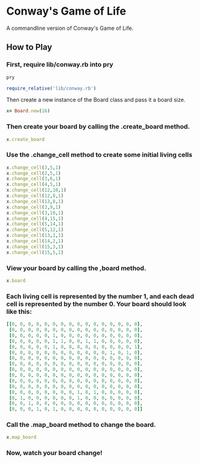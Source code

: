 # Conway's Game of Life

A commandline version of Conway's Game of Life.

## How to Play

### First, require lib/conway.rb into pry
```rb
pry
```
```rb
require_relative('lib/conway.rb')
```

Then create a new instance of the Board class and pass it a board size.
```rb
x= Board.new(16)
```
### Then create your board by calling the .create_board method.
```rb
x.create_board
```

### Use the .change_cell method to create some initial living cells
```rb
x.change_cell(3,5,1)
x.change_cell(2,5,1)
x.change_cell(3,6,1)
x.change_cell(4,5,1)
x.change_cell(12,10,1)
x.change_cell(12,8,1)
x.change_cell(13,8,1)
x.change_cell(3,9,1)
x.change_cell(3,10,1)
x.change_cell(4,15,1)
x.change_cell(5,14,1)
x.change_cell(5,12,1)
x.change_cell(13,1,1)
x.change_cell(14,2,1)
x.change_cell(15,3,1)
x.change_cell(15,5,1)
```

### View your board by calling the ,board method.
```rb
x.board
```

### Each living cell is represented by the number 1, and each dead cell is represented by the number 0. Your board should look like this:
```rb
[[0, 0, 0, 0, 0, 0, 0, 0, 0, 0, 0, 0, 0, 0, 0, 0],
 [0, 0, 0, 0, 0, 0, 0, 0, 0, 0, 0, 0, 0, 0, 0, 0],
 [0, 0, 0, 0, 0, 1, 0, 0, 0, 0, 0, 0, 0, 0, 0, 0],
 [0, 0, 0, 0, 0, 1, 1, 0, 0, 1, 1, 0, 0, 0, 0, 0],
 [0, 0, 0, 0, 0, 1, 0, 0, 0, 0, 0, 0, 0, 0, 0, 1],
 [0, 0, 0, 0, 0, 0, 0, 0, 0, 0, 0, 0, 1, 0, 1, 0],
 [0, 0, 0, 0, 0, 0, 0, 0, 0, 0, 0, 0, 0, 0, 0, 0],
 [0, 0, 0, 0, 0, 0, 0, 0, 0, 0, 0, 0, 0, 0, 0, 0],
 [0, 0, 0, 0, 0, 0, 0, 0, 0, 0, 0, 0, 0, 0, 0, 0],
 [0, 0, 0, 0, 0, 0, 0, 0, 0, 0, 0, 0, 0, 0, 0, 0],
 [0, 0, 0, 0, 0, 0, 0, 0, 0, 0, 0, 0, 0, 0, 0, 0],
 [0, 0, 0, 0, 0, 0, 0, 0, 0, 0, 0, 0, 0, 0, 0, 0],
 [0, 0, 0, 0, 0, 0, 0, 0, 1, 0, 1, 0, 0, 0, 0, 0],
 [0, 1, 0, 0, 0, 0, 0, 0, 1, 0, 0, 0, 0, 0, 0, 0],
 [0, 0, 1, 0, 0, 0, 0, 0, 0, 0, 0, 0, 0, 0, 0, 0],
 [0, 0, 0, 1, 0, 1, 0, 0, 0, 0, 0, 0, 0, 0, 0, 0]]
```

### Call the .map_board method to change the board.
```rb
x.map_board
```

### Now, watch your board change!
